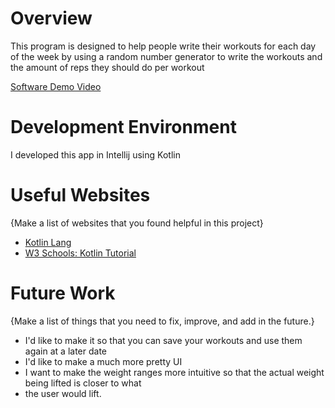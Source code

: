 # Overview

This program is designed to help people write their workouts for each day of the week
by using a random number generator to write the workouts and the amount of reps they 
should do per workout

[Software Demo Video](http://youtube.link.goes.here)

# Development Environment

I developed this app in Intellij using Kotlin

# Useful Websites

{Make a list of websites that you found helpful in this project}
* [Kotlin Lang](https://kotlinlang.org/)
* [W3 Schools: Kotlin Tutorial](https://www.w3schools.com/kotlin/index.php)

# Future Work

{Make a list of things that you need to fix, improve, and add in the future.}
* I'd like to make it so that you can save your workouts and use them again at a later date
* I'd like to make a much more pretty UI 
* I want to make the weight ranges more intuitive so that the actual weight being lifted is closer to what
* the user would lift. 
